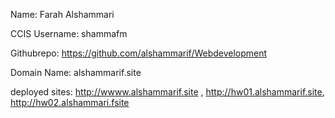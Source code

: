 Name: Farah Alshammari

CCIS Username: shammafm

Githubrepo: https://github.com/alshammarif/Webdevelopment

Domain Name: alshammarif.site

deployed sites: http://wwww.alshammarif.site , http://hw01.alshammarif.site, http://hw02.alshammari.fsite
